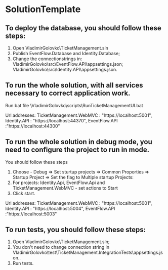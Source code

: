 # SolutionTemplate

## To deploy the database, you should follow these steps:
1. Open VladimirGolovko\TicketManagement.sln
1. Publish EventFlow.Database and Identity.Database;
2. Change the connectionstrings in:
	VladimirGolovko\src\EventFlow.API\appsettings.json; 
	VladimirGolovko\src\Identity.API\appsettings.json.

## To run the whole solution, with all services necessary to correct application work.
Run bat file \VladimirGolovko\scripts\RunTicketManagementUI.bat

Url addresses:
TicketManagement.WebMVC : "https://localhost:5001",
Identity.API : "https://localhost:44370",
EventFlow.API :"https://localhost:44300"

## To run the whole solution in debug mode, you need to configure the project to run in <Multiple startup Projects> mode.
You should follow these steps
1. Choose - Debug => Set sturtup projects => Common Proporties => Startup Project => Set the flag to Multiple startup Projects:
2. For projects: Identity.Api, EventFlow.Api and TicketManagement.WebMVC - set actions to Start
3. Click start.

Url addresses:
TicketManagement.WebMVC : "https://localhost:5001",
Identity.API : "https://localhost:5004",
EventFlow.API :"https://localhost:5003"

## To run tests, you should follow these steps:
1. Open VladimirGolovko\TicketManagement.sln;
2. You don't need to change connection string in VladimirGolovko\test\TicketManagement.IntegrationTests\appsettings.json..
2. Run tests.
